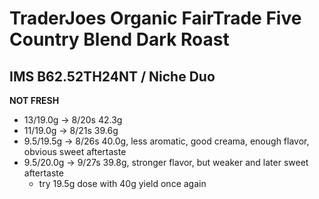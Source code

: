 # TraderJoes Organic FairTrade Five Country Blend Dark Roast

## IMS B62.52TH24NT / Niche Duo

**NOT FRESH**

- 13/19.0g -> 8/20s 42.3g
- 11/19.0g -> 8/21s 39.6g
- 9.5/19.5g -> 8/26s 40.0g, less aromatic, good creama, enough flavor, obvious sweet aftertaste
- 9.5/20.0g -> 9/27s 39.8g, stronger flavor, but weaker and later sweet aftertaste
  - try 19.5g dose with 40g yield once again
